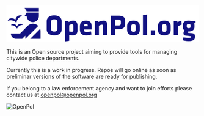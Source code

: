 ![OpenPol.org](https://github.com/openpol-org/OpenPol/blob/master/images/OpenPol.org128.png?raw=true "OpenPol.org")

This is an Open source project aiming to provide tools for managing citywide police departments.

Currently this is a work in progress. Repos will go online as soon as preliminar versions of the software are ready for publishing.

If you belong to a law enforcement agency and want to join efforts please contact us at openpol@openpol.org

![OpenPol](https://api.segment.io/v1/pixel/page?data=ewogICJ3cml0ZUtleSI6ICJ1aHhGakwyRTdsa3BMdmtBMjlLQk5HbE9uVElwTHJoOSIsCiAgInVzZXJJZCI6ICJhbm9ueW1vdXNJZCIsCiAgImV2ZW50IjogIkhvbWUiLAogICJwcm9wZXJ0aWVzIjogewogICAgImNhdGVnb3J5ICI6ICJIb21lIiwKCSJuYW1lICI6ICJIb21lIgogIH0KfQ== "OpenPol")






